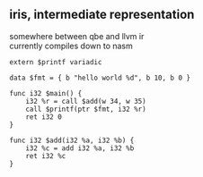 ## iris, intermediate representation

somewhere between qbe and llvm ir  
currently compiles down to nasm

```iris
extern $printf variadic

data $fmt = { b "hello world %d", b 10, b 0 }

func i32 $main() {
    i32 %r = call $add(w 34, w 35)
    call $printf(ptr $fmt, i32 %r)
    ret i32 0
}

func i32 $add(i32 %a, i32 %b) {
    i32 %c = add i32 %a, i32 %b
    ret i32 %c
}
```

<!-- ```iris
extern $printf variadic

data $fmt = { b "(%.2f, %.2f)", b 10, b 0 }

struct @point = { 2 f32 }

func i32 $main() {
    @point %point = alloc @point
    fieldstore, @point %point, 0, f32 13
    fieldstore, @point %point, 1, f32 37
    call $point.print(@point %point)
    ret i32 0
}

func void $point.print(@point %point) {
    f32 %x = fieldload @point %point, 0
    f32 %y = fieldload @point %point, 1
    call $printf(ptr $fmt, f32 %x, f32 %y)
    ret
}
``` -->
